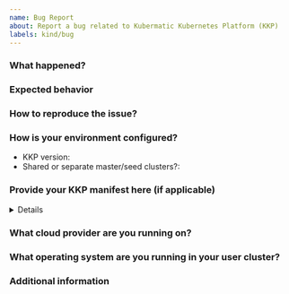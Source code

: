 ```yaml
---
name: Bug Report
about: Report a bug related to Kubermatic Kubernetes Platform (KKP)
labels: kind/bug
---
```


### What happened?

<!-- Try to provide as much information as possible.
If you're reporting a security issue, please check the guidelines for reporting security issues:
https://github.com/kubermatic/kubermatic/blob/master/CONTRIBUTING.md#reporting-a-security-vulnerability -->



### Expected behavior

<!-- What did you expected to happen? -->



### How to reproduce the issue?

<!-- Please provide as much information as possible, so we can reproduce the issue on our own. -->



### How is your environment configured?

- KKP version:
- Shared or separate master/seed clusters?:

### Provide your KKP manifest here (if applicable)

<!-- Providing an applicable manifest (KubermaticConfiguration, Seed, Cluster or other resources) will help us to reproduce the issue.
Please make sure to redact all secrets (e.g. passwords, URLs...)! -->

<details>

```yaml
# paste manifest here
```

</details>

### What cloud provider are you running on?

<!-- AWS, Azure, DigitalOcean, GCP, Hetzner Cloud, Nutanix, OpenStack, Equinix Metal (Packet), VMware vSphere, Other (e.g. baremetal or non-natively supported provider) -->



### What operating system are you running in your user cluster?

<!-- Ubuntu 20.04, CentOS 7, Rocky Linux 8, Flatcar Linux, ... (optional, bug might not be related to user cluster) -->



### Additional information

<!-- Additional information about the bug you're reporting (optional). -->
